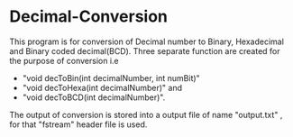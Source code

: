 # Decimal-Conversion
This program is for conversion of Decimal number to Binary, Hexadecimal and Binary coded decimal(BCD).
Three separate function are created for the purpose of conversion i.e
* "void decToBin(int decimalNumber, int numBit)"
* "void decToHexa(int decimalNumber)" and 
* "void decToBCD(int decimalNumber)". 

The output of conversion is stored into a output file of name "output.txt" , for that "fstream" header file is used.
